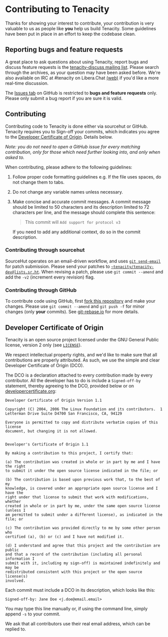 # Contributing to Tenacity

Thanks for showing your interest to contribute, your contribution is very
valuable to us as people like **you** help us build Tenacity. Some guidelines
have been put in place in an effort to keep the codebase clean.

## Reporting bugs and feature requests

A great place to ask questions about using Tenacity, report bugs and discuss
feature requests is the [tenacity-discuss mailing list](https://lists.sr.ht/~tenacity/tenacity-discuss).
Please search through the archives, as your question may have been asked before.
We're also available on IRC at #tenacity on Libera.Chat [(web)](https://web.libera.chat/gamja/?channels=tenacity)
if you'd like a more real-time discussion.

The [Issues tab](https://github.com/tenacityteam/tenacity/issues)
on GitHub is restricted to **bugs and feature requests**
only. Please only submit a bug report if you are sure it is valid.

## Contributing

Contributing code to Tenacity is done either via sourcehut or GitHub. Tenacity
requires you to Sign-off your commits, which indicates you agree to the
[Developer Certificate of Origin](#developer-certificate-of-origin). Details below.

_Note: you do not need to open a GitHub issue for every matching contribution,
only for those which need further looking into, and only when asked to._

When contributing, please adhere to the following guidelines:

1. Follow proper code formatting guidelines e.g. If the file uses spaces, do not
   change them to tabs.
2. Do not change any variable names unless necessary.
3. Make concise and accurate commit messages. A commit message should be
   limited to 50 characters and its description limited to 72 characters
   per line, and the message should complete this sentence:

    > This commit will `Add support for protocol v3`

    If you need to add any additional context, do so in the commit description.

### Contributing through sourcehut

SourceHut operates on an email-driven workflow, and uses [`git send-email`](https://git-send-email.io) for patch submission. Please send your
patches to
[`~tenacity/tenacity-dev@lists.sr.ht`](mailto:~tenacity/tenacity-dev@lists.sr.ht).
When revising a patch, please use `git commit --amend` and add the `-v2` (increment every revision)
flag.

### Contributing through GitHub

To contribute code using GitHub, first
[fork this repository](https://github.com/tenacityteam/tenacity)
and make your changes. Please use `git commit --amend` and
`git push -f` for minor changes (only **your** commits).
See [git-rebase.io](https://git-rebase.io) for more details.

## Developer Certificate of Origin

Tenacity is an open source project licensed under the GNU General Public
license, version 2 only (see [`LICENSE`](LICENSE)).

We respect intellectual property rights, and we'd like to make sure that all
contributions are properly attributed. As such, we use the simple and clear
Developer Certificate of Origin (DCO).

The DCO is a declaration attached to every contribution made by every
contributor. All the developer has to do is include a `Signed-off-by` statement,
thereby agreeing to the DCO, provided below or on
[developercertificate.org](https://developercertificate.org):

```
Developer Certificate of Origin Version 1.1

Copyright (C) 2004, 2006 The Linux Foundation and its contributors.  1
Letterman Drive Suite D4700 San Francisco, CA, 94129

Everyone is permitted to copy and distribute verbatim copies of this license
document, but changing it is not allowed.


Developer's Certificate of Origin 1.1

By making a contribution to this project, I certify that:

(a) The contribution was created in whole or in part by me and I have the right
to submit it under the open source license indicated in the file; or

(b) The contribution is based upon previous work that, to the best of my
knowledge, is covered under an appropriate open source license and I have the
right under that license to submit that work with modifications, whether
created in whole or in part by me, under the same open source license (unless I
am permitted to submit under a different license), as indicated in the file; or

(c) The contribution was provided directly to me by some other person who
certified (a), (b) or (c) and I have not modified it.

(d) I understand and agree that this project and the contribution are public
and that a record of the contribution (including all personal information I
submit with it, including my sign-off) is maintained indefinitely and may be
redistributed consistent with this project or the open source license(s)
involved.
```

Each commit must include a DCO in its description, which looks like this:

```
Signed-off-by: Jane Doe <j.doe@email.email>
```

You may type this line manually or, if using the command line, simply append
`-s` to your commit.

We ask that all contributors use their real email address, which can be replied
to.

